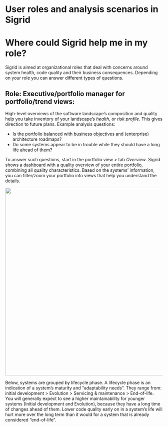 User roles and analysis scenarios in Sigrid
====================

# Where could Sigrid help me in my role?

Sigrid is aimed at organizational roles that deal with concerns around system health, code quality and their business consequences. Depending on your role you can answer different types of questions.

## Role: Executive/portfolio manager for portfolio/trend views: 
High-level overviews of the software landscape’s composition and quality help you take inventory of your landscape’s *health*, or *risk profile*. This gives direction to future plans. Example analysis questions:
* Is the portfolio balanced with business objectives and (enterprise) architecture roadmaps? 
* Do some systems appear to be in trouble while they should have a long life ahead of them?

To answer such questions, start in the portfolio view > tab *Overview*. Sigrid shows a dashboard with a quality overview of your entire portfolio, combining all quality characteristics. Based on the systems’ information, you can filter/zoom your portfolio into views that help you understand the details. 

<!-- SR I am reusing the same portfolio pic. Rather have consistency than minor variations in views-->
<img src="../images/portfolio-systems.png" width="600" />

Below, systems are grouped by lifecycle phase. A lifecycle phase is an indication of a system’s maturity and “adaptability needs”. They range from: initial development > Evolution > Servicing & maintenance > End-of-life. You will generally expect to see a higher maintainability for younger systems (Initial development and Evolution), because they have a long time of changes ahead of them. Lower code quality early on in a system’s life will hurt more over the long term than it would for a system that is already considered “end-of-life”. 

<!-- SR TODO from here -->
